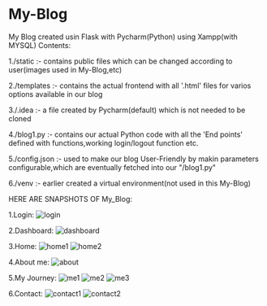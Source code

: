 # My-Blog
My Blog created usin Flask with Pycharm(Python) using Xampp(with MYSQL)
Contents:

1./static :- contains public files which can be changed according to user(images used in  My-Blog,etc)

2./templates :- contains the actual frontend with all '.html' files for varios options available in our blog

3./.idea :- a file created by Pycharm(default) which is not needed to be cloned

4./blog1.py :- contains our actual Python code with all the 'End points' defined with functions,working login/logout function etc. 

5./config.json :- used to make our blog User-Friendly by makin parameters configurable,which are eventually fetched into our "/blog1.py"

6./venv :- earlier created a virtual environment(not used in this My-Blog)

HERE ARE SNAPSHOTS OF My_Blog:

1.Login:
![login](https://user-images.githubusercontent.com/60129101/72984190-1a97b880-3e09-11ea-96bd-2807db3bf90f.JPG)

2.Dashboard:
![dashboard](https://user-images.githubusercontent.com/60129101/72984241-3b600e00-3e09-11ea-8a35-7f4f408a3a91.JPG)

3.Home:
![home1](https://user-images.githubusercontent.com/60129101/72984312-6cd8d980-3e09-11ea-8139-6aed4716a7a3.JPG)
![home2](https://user-images.githubusercontent.com/60129101/72984408-a3165900-3e09-11ea-8f0c-7a06c4b75381.JPG)

4.About me:
![about](https://user-images.githubusercontent.com/60129101/72984497-d658e800-3e09-11ea-93d3-40912f8821ae.JPG)

5.My Journey:
![me1](https://user-images.githubusercontent.com/60129101/72984574-0a340d80-3e0a-11ea-90be-087be209ca07.JPG)
![me2](https://user-images.githubusercontent.com/60129101/72984655-42d3e700-3e0a-11ea-8c20-eb475553356c.JPG)
![me3](https://user-images.githubusercontent.com/60129101/72984665-47000480-3e0a-11ea-9e41-9d70cd1bb9a5.JPG)

6.Contact:
![contact1](https://user-images.githubusercontent.com/60129101/72984765-70b92b80-3e0a-11ea-9a6f-082984146dba.JPG)
![contact2](https://user-images.githubusercontent.com/60129101/72984770-73b41c00-3e0a-11ea-9aaa-2e53bdf37782.JPG)


